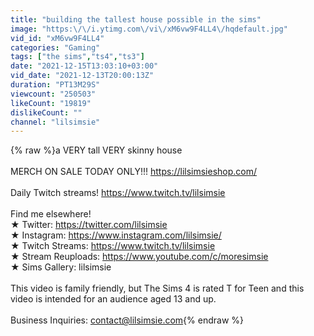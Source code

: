 ```yaml
---
title: "building the tallest house possible in the sims"
image: "https:\/\/i.ytimg.com\/vi\/xM6vw9F4LL4\/hqdefault.jpg"
vid_id: "xM6vw9F4LL4"
categories: "Gaming"
tags: ["the sims","ts4","ts3"]
date: "2021-12-15T13:03:10+03:00"
vid_date: "2021-12-13T20:00:13Z"
duration: "PT13M29S"
viewcount: "250503"
likeCount: "19819"
dislikeCount: ""
channel: "lilsimsie"
---
```

{% raw %}a VERY tall VERY skinny house<br /><br />MERCH ON SALE TODAY ONLY!!! <a rel="nofollow" target="blank" href="https://lilsimsieshop.com/">https://lilsimsieshop.com/</a><br /><br />Daily Twitch streams! <a rel="nofollow" target="blank" href="https://www.twitch.tv/lilsimsie">https://www.twitch.tv/lilsimsie</a><br /><br />Find me elsewhere!<br />★ Twitter: <a rel="nofollow" target="blank" href="https://twitter.com/lilsimsie">https://twitter.com/lilsimsie</a><br />★ Instagram: <a rel="nofollow" target="blank" href="https://www.instagram.com/lilsimsie/">https://www.instagram.com/lilsimsie/</a><br />★ Twitch Streams: <a rel="nofollow" target="blank" href="https://www.twitch.tv/lilsimsie">https://www.twitch.tv/lilsimsie</a><br />★ Stream Reuploads: <a rel="nofollow" target="blank" href="https://www.youtube.com/c/moresimsie">https://www.youtube.com/c/moresimsie</a><br />★ Sims Gallery: lilsimsie<br /><br />This video is family friendly, but The Sims 4 is rated T for Teen and this video is intended for an audience aged 13 and up.<br /><br />Business Inquiries: contact@lilsimsie.com{% endraw %}

